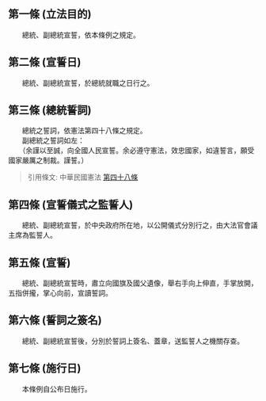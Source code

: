 第一條 (立法目的)
-----------------
　　總統、副總統宣誓，依本條例之規定。  


第二條 (宣誓日)
---------------
　　總統、副總統宣誓，於總統就職之日行之。  


第三條 (總統誓詞)
-----------------
　　總統之誓詞，依憲法第四十八條之規定。  
　　副總統之誓詞如左：  
　　（余謹以至誠，向全國人民宣誓。余必遵守憲法，效忠國家，如違誓言，願受國家嚴厲之制裁。謹誓。）  
> 引用條文: 中華民國憲法 [第四十八條](../../國家發展/憲政議題/中華民國憲法.md#第四十八條-總統就職宣誓)



第四條 (宣誓儀式之監誓人)
-------------------------
　　總統、副總統宣誓，於中央政府所在地，以公開儀式分別行之，由大法官會議主席為監誓人。  


第五條 (宣誓)
-------------
　　總統、副總統宣誓時，肅立向國旗及國父遺像，舉右手向上伸直，手掌放開，五指併攏，掌心向前，宣讀誓詞。  


第六條 (誓詞之簽名)
-------------------
　　總統、副總統宣誓後，分別於誓詞上簽名、蓋章，送監誓人之機關存查。  


第七條 (施行日)
---------------
　　本條例自公布日施行。